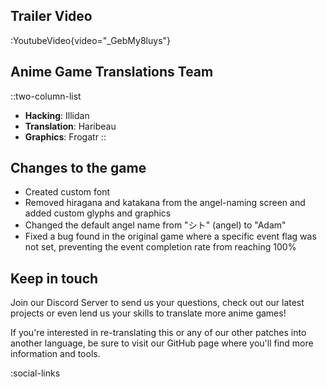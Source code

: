 ## Trailer Video
:YoutubeVideo{video="_GebMy8luys"}

## Anime Game Translations Team
::two-column-list
- **Hacking**: Illidan
- **Translation**: Haribeau
- **Graphics**: Frogatr
::

## Changes to the game
* Created custom font
* Removed hiragana and katakana from the angel-naming screen and added custom glyphs and graphics
* Changed the default angel name from "シト" (angel) to "Adam"
* Fixed a bug found in the original game where a specific event flag was not set, preventing the event completion rate from reaching 100%

## Keep in touch
Join our Discord Server to send us your questions, check out our latest projects or even lend us your skills to translate more anime games!

If you're interested in re-translating this or any of our other patches into another language, be sure to visit our GitHub page where you'll find more information and tools.

<!-- Social media, Discord and blog buttons -->
:social-links
